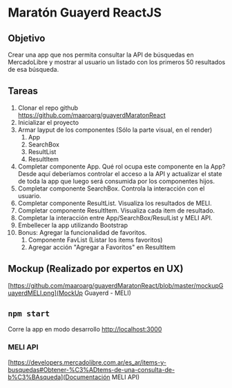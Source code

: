 # Maratón Guayerd ReactJS

## Objetivo

Crear una app que nos permita consultar la API de búsquedas en MercadoLibre y mostrar al usuario un listado con los primeros 50 resultados de esa búsqueda.

## Tareas

1. Clonar el repo github https://github.com/maaroarg/guayerdMaratonReact
2. Inicializar el proyecto
3. Armar layput de los componentes (Sólo la parte visual, en el render)
   1. App
   2. SearchBox
   3. ResultList
   4. ResultItem
4. Completar componente App. Qué rol ocupa este componente en la App?
   Desde aquí deberíamos controlar el acceso a la API y actualizar el state de toda la app que luego será consumida por los componentes hijos.
5. Completar componente SearchBox. Controla la interacción con el usuario.
6. Completar componente ResultList. Visualiza los resultados de MELI.
7. Completar componente ResultItem. Visualiza cada item de resultado.
8. Completar la interacción entre App/SearchBox/ResulList y MELI API.
9. Embellecer la app utilizando Bootstrap
10. Bonus: Agregar la funcionalidad de favoritos.
    1. Componente FavList (Listar los items favoritos)
    2. Agregar acción "Agregar a Favoritos" en ResultItem

## Mockup (Realizado por expertos en UX)

[https://github.com/maaroarg/guayerdMaratonReact/blob/master/mockupGuayerdMELI.png](MockUp Guayerd - MELI)

## `npm start`

Corre la app en modo desarrollo
[http://localhost:3000](http://localhost:3000)

### MELI API

[https://developers.mercadolibre.com.ar/es_ar/items-y-busquedas#Obtener-%C3%ADtems-de-una-consulta-de-b%C3%BAsqueda](Documentación MELI API)
